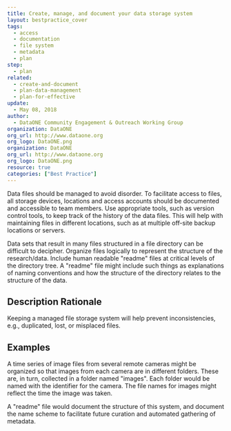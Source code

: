 ```yaml
---
title: Create, manage, and document your data storage system
layout: bestpractice_cover
tags:
  - access
  - documentation
  - file system
  - metadata
  - plan
step:
  - plan
related:
  - create-and-document
  - plan-data-management
  - plan-for-effective
update:
  - May 08, 2018
author:
  - DataONE Community Engagement & Outreach Working Group
organization: DataONE
org_url: http://www.dataone.org
org_logo: DataONE.png
organization: DataONE
org_url: http://www.dataone.org
org_logo: DataONE.png
resource: true
categories: ["Best Practice"]
---
```



Data files should be managed to avoid disorder. To facilitate access to files, all storage devices, locations and access accounts should be documented and accessible to team members. Use appropriate tools, such as version control tools, to keep track of the history of the data files. This will help with maintaining files in different locations, such as at multiple off-site backup locations or servers.

Data sets that result in many files structured in a file directory can be difficult to decipher. Organize files logically to represent the structure of the research/data. Include human readable "readme" files at critical levels of the directory tree. A "readme" file might include such things as explanations of naming conventions and how the structure of the directory relates to the structure of the data.

## Description Rationale

Keeping a managed file storage system will help prevent inconsistencies, e.g., duplicated, lost, or misplaced files.

## Examples

A time series of image files from several remote cameras might be organized so that images from each camera are in different folders. These are, in turn, collected in a folder named "images". Each folder would be named with the identifier for the camera. The file names for images might reflect the time the image was taken.

A "readme" file would document the structure of this system, and document the name scheme to facilitate future curation and automated gathering of metadata.
